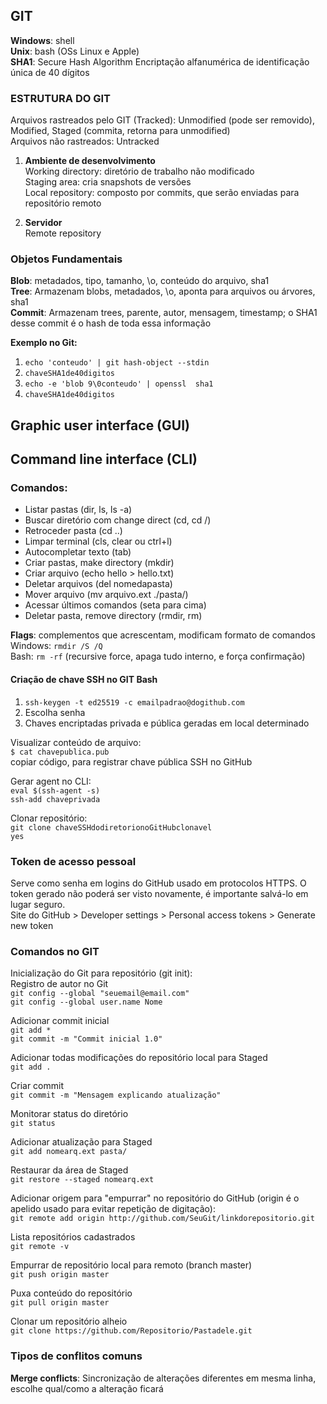 ## GIT

**Windows**: shell  
**Unix**: bash (OSs Linux e Apple)  
**SHA1**: Secure Hash Algorithm
Encriptação alfanumérica de identificação única de 40 dígitos

### ESTRUTURA DO GIT

Arquivos rastreados pelo GIT (Tracked): Unmodified (pode ser removido), Modified, Staged (commita, retorna para unmodified)  
Arquivos não rastreados: Untracked

1. **Ambiente de desenvolvimento**  
Working directory: diretório de trabalho não modificado  
Staging area: cria snapshots de versões  
Local repository: composto por commits, que serão enviadas para repositório remoto

2. **Servidor**  
Remote repository

### Objetos Fundamentais

**Blob**: metadados, tipo, tamanho, \o, conteúdo do arquivo, sha1  
**Tree**: Armazenam blobs, metadados, \o, aponta para arquivos ou árvores, sha1  
**Commit**: Armazenam trees, parente, autor, mensagem, timestamp; o SHA1 desse commit é o hash de toda essa informação

**Exemplo no Git:**

1. `echo 'conteudo' | git hash-object --stdin`
2. `chaveSHA1de40digitos`
3. `echo -e 'blob 9\0conteudo' | openssl  sha1`
4. `chaveSHA1de40digitos`

## Graphic user interface (GUI)

## Command line interface (CLI)

### Comandos:

- Listar pastas (dir, ls, ls -a)
- Buscar diretório com change direct (cd, cd /)
- Retroceder pasta (cd ..)
- Limpar terminal (cls, clear ou ctrl+l)
- Autocompletar texto (tab)
- Criar pastas, make directory (mkdir)
- Criar arquivo (echo hello > hello.txt)
- Deletar arquivos (del nomedapasta)
- Mover arquivo (mv arquivo.ext ./pasta/)
- Acessar últimos comandos (seta para cima)
- Deletar pasta, remove directory (rmdir, rm)

**Flags**: complementos que acrescentam, modificam formato de comandos  
Windows: `rmdir /S /Q`  
Bash: `rm -rf` (recursive force, apaga tudo interno, e força confirmação)

#### Criação de chave SSH no GIT Bash

1. `ssh-keygen -t ed25519 -c emailpadrao@dogithub.com`
2. Escolha senha
3. Chaves encriptadas privada e pública geradas em local determinado

Visualizar conteúdo de arquivo:  
`$ cat chavepublica.pub`  
copiar código, para registrar chave pública SSH no GitHub

Gerar agent no CLI:  
`eval $(ssh-agent -s)`  
`ssh-add chaveprivada`

Clonar repositório:  
`git clone chaveSSHdodiretorionoGitHubclonavel`  
`yes`

### Token de acesso pessoal

Serve como senha em logins do GitHub usado em protocolos HTTPS. O token gerado não poderá ser visto novamente, é importante salvá-lo em lugar seguro.  
Site do GitHub > Developer settings > Personal access tokens > Generate new token

### Comandos no GIT

Inicialização do Git para repositório (git init):  
Registro de autor no Git  
`git config --global "seuemail@email.com"`  
`git config --global user.name Nome`

Adicionar commit inicial  
`git add *`  
`git commit -m "Commit inicial 1.0"`

Adicionar todas modificações do repositório local para Staged  
`git add .`

Criar commit  
`git commit -m "Mensagem explicando atualização"`

Monitorar status do diretório  
`git status`

Adicionar atualização para Staged  
`git add nomearq.ext pasta/`

Restaurar da área de Staged  
`git restore --staged nomearq.ext`

Adicionar origem para "empurrar" no repositório do GitHub (origin é o apelido usado para evitar repetição de digitação):  
`git remote add origin http://github.com/SeuGit/linkdorepositorio.git`

Lista repositórios cadastrados  
`git remote -v`

Empurrar de repositório local para remoto (branch master)  
`git push origin master`

Puxa conteúdo do repositório  
`git pull origin master`

Clonar um repositório alheio  
`git clone https://github.com/Repositorio/Pastadele.git`

### Tipos de conflitos comuns

**Merge conflicts**: Sincronização de alterações diferentes em mesma linha, escolhe qual/como a alteração ficará